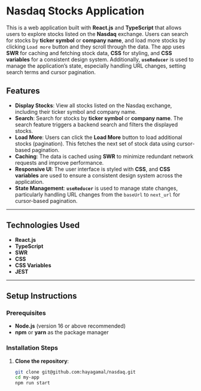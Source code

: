 # Nasdaq Stocks Application

This is a web application built with **React.js** and **TypeScript** that allows users to explore stocks listed on the **Nasdaq** exchange. Users can search for stocks by **ticker symbol** or **company name**, and load more stocks by clicking `Load more` button and they scroll through the data. The app uses **SWR** for caching and fetching stock data, **CSS** for styling, and **CSS variables** for a consistent design system. Additionally, **`useReducer`** is used to manage the application’s state, especially handling URL changes, setting search terms and cursor pagination.

## Features

- **Display Stocks**: View all stocks listed on the Nasdaq exchange, including their ticker symbol and company name.
- **Search**: Search for stocks by **ticker symbol** or **company name**. The search feature triggers a backend search and filters the displayed stocks.
- **Load More**: Users can click the **Load More** button to load additional stocks (pagination). This fetches the next set of stock data using cursor-based pagination.
- **Caching**: The data is cached using **SWR** to minimize redundant network requests and improve performance.
- **Responsive UI**: The user interface is styled with **CSS**, and **CSS variables** are used to ensure a consistent design system across the application.
- **State Management**: **`useReducer`** is used to manage state changes, particularly handling URL changes from the `baseUrl` to `next_url` for cursor-based pagination.

---

## Technologies Used

- **React.js**
- **TypeScript**
- **SWR**
- **CSS**
- **CSS Variables**
- **JEST**

---

## Setup Instructions

### Prerequisites

- **Node.js** (version 16 or above recommended)
- **npm** or **yarn** as the package manager

### Installation Steps

1. **Clone the repository**:
   ```bash
   git clone git@github.com:hayagamal/nasdaq.git
   cd my-app
   npm run start
   
